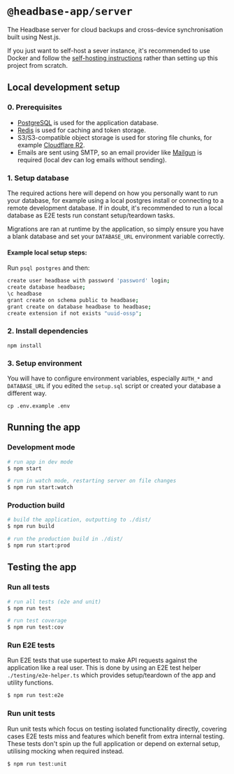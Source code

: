 # `@headbase-app/server`
The Headbase server for cloud backups and cross-device synchronisation built using Nest.js.

If you just want to self-host a sever instance, it's recommended to use Docker and follow the [self-hosting instructions](../../docs/self-hosting/index.md) rather than setting up this project from scratch.

## Local development setup

### 0. Prerequisites
- [PostgreSQL](https://www.postgresql.org/download/) is used for the application database.
- [Redis](https://redis.io/docs/latest/operate/oss_and_stack/install/install-redis/) is used for caching and token storage.
- S3/S3-compatible object storage is used for storing file chunks, for example [Cloudflare R2](https://www.cloudflare.com/en-gb/developer-platform/products/r2/).
- Emails are sent using SMTP, so an email provider like [Mailgun](https://www.mailgun.com/) is required (local dev can log emails without sending).

### 1. Setup database

The required actions here will depend on how you personally want to run your database, for example using a local postgres install or connecting to a remote development database.
If in doubt, it's recommended to run a local database as E2E tests run constant setup/teardown tasks.

Migrations are ran at runtime by the application, so simply ensure you have a blank database and set your `DATABASE_URL` environment variable correctly.

#### Example local setup steps:

Run `psql postgres` and then:
```bash
create user headbase with password 'password' login;
create database headbase;
\c headbase
grant create on schema public to headbase;
grant create on database headbase to headbase;
create extension if not exists "uuid-ossp";
```

### 2. Install dependencies
```shell
npm install
```

### 3. Setup environment
You will have to configure environment variables, especially `AUTH_*` and `DATABASE_URL` if you edited the `setup.sql` script or created your database a different way.
```shell
cp .env.example .env
```

## Running the app

### Development mode
```bash
# run app in dev mode
$ npm start

# run in watch mode, restarting server on file changes
$ npm run start:watch
```

### Production build

```bash
# build the application, outputting to ./dist/
$ npm run build

# run the production build in ./dist/
$ npm run start:prod
```

## Testing the app

### Run all tests
```bash
# run all tests (e2e and unit)
$ npm run test

# run test coverage
$ npm run test:cov
```

### Run E2E tests
Run E2E tests that use supertest to make API requests against the application like a real user.
This is done by using an E2E test helper `./testing/e2e-helper.ts` which provides setup/teardown of the app and utility functions.

```bash
$ npm run test:e2e
```

### Run unit tests
Run unit tests which focus on testing isolated functionality directly, covering cases E2E tests miss and features which benefit from extra internal testing.
These tests don't spin up the full application or depend on external setup, utilising mocking when required instead.

```bash
$ npm run test:unit
```
